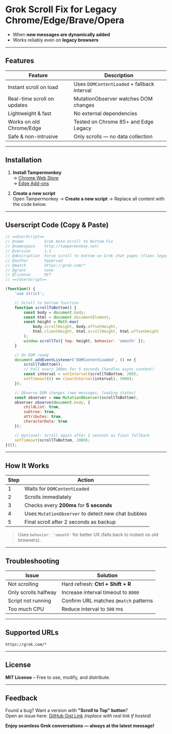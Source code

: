 # Grok Scroll Fix for Legacy Chrome/Edge/Brave/Opera

- When **new messages are dynamically added**
- Works reliably even on **legacy browsers**

---

## Features

| Feature | Description |
| --- | --- |
| Instant scroll on load | Uses `DOMContentLoaded` + fallback interval |
| Real-time scroll on updates | MutationObserver watches DOM changes |
| Lightweight & fast | No external dependencies |
| Works on old Chrome/Edge | Tested on Chrome 85+ and Edge Legacy |
| Safe & non-intrusive | Only scrolls — no data collection |

---

## Installation

1. **Install Tampermonkey**  
  → [Chrome Web Store](https://chrome.google.com/webstore/detail/tampermonkey/dhdgffkkebhmkfjojejmpbldmpobfkfo)  
  → [Edge Add-ons](https://microsoftedge.microsoft.com/addons/detail/tampermonkey/iikmkjmpaadaobahmlepeloendndfphd)
  
2. **Create a new script**  
  Open Tampermonkey → **Create a new script** → Replace all content with the code below.
  

---

## Userscript Code (Copy & Paste)

```javascript
// ==UserScript==
// @name         Grok Auto-Scroll to Bottom Fix
// @namespace    http://tampermonkey.net/
// @version      1.1
// @description  Force scroll to bottom on Grok chat pages (fixes legacy Chrome/Edge)
// @author       hypersad
// @match        https://grok.com/*
// @grant        none
// @license      MIT
// ==/UserScript==

(function() {
    'use strict';

    // Scroll to bottom function
    function scrollToBottom() {
        const body = document.body;
        const html = document.documentElement;
        const height = Math.max(
            body.scrollHeight, body.offsetHeight,
            html.clientHeight, html.scrollHeight, html.offsetHeight
        );
        window.scrollTo({ top: height, behavior: 'smooth' });
    }

    // On DOM ready
    document.addEventListener('DOMContentLoaded', () => {
        scrollToBottom();
        // Poll every 200ms for 5 seconds (handles async content)
        const interval = setInterval(scrollToBottom, 200);
        setTimeout(() => clearInterval(interval), 5000);
    });

    // Observe DOM changes (new messages, loading states)
    const observer = new MutationObserver(scrollToBottom);
    observer.observe(document.body, {
        childList: true,
        subtree: true,
        attributes: true,
        characterData: true
    });

    // Optional: Scroll again after 2 seconds as final fallback
    setTimeout(scrollToBottom, 2000);
})();
```

---

## How It Works

| Step | Action |
| --- | --- |
| 1   | Waits for `DOMContentLoaded` |
| 2   | Scrolls immediately |
| 3   | Checks every **200ms** for **5 seconds** |
| 4   | Uses `MutationObserver` to detect new chat bubbles |
| 5   | Final scroll after 2 seconds as backup |

> Uses `behavior: 'smooth'` for better UX (falls back to instant on old browsers).

---

## Troubleshooting

| Issue | Solution |
| --- | --- |
| Not scrolling | Hard refresh: **Ctrl + Shift + R** |
| Only scrolls halfway | Increase interval timeout to `8000` |
| Script not running | Confirm URL matches `@match` patterns |
| Too much CPU | Reduce interval to `500` ms |

---

## Supported URLs

```
https://grok.com/*
```

---

## License

**MIT License** – Free to use, modify, and distribute.

---

## Feedback

Found a bug? Want a version with **"Scroll to Top" button**?  
Open an issue here: [GitHub Gist Link](https://gist.github.com/yourname/xxx) *(replace with real link if hosted)*

**Enjoy seamless Grok conversations — always at the latest message!**  
